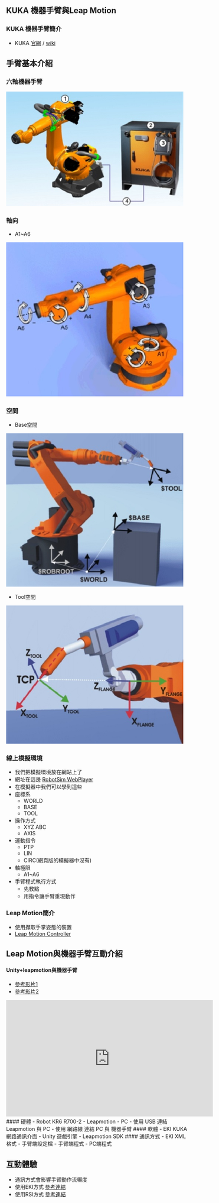 ## KUKA 機器手臂與Leap Motion

### KUKA 機器手臂簡介
- KUKA [官網](https://www.kuka.com/) / [wiki](https://zh.wikipedia.org/wiki/%E5%BA%93%E5%8D%A1)

## 手臂基本介紹
### 六軸機器手臂
![Image](./img/RobotSystem.jpg)

### 軸向
- A1~A6 

![Image](./img/RobotAxis.jpg)

### 空間
- Base空間

![Image](./img/RobotCoordinateSystem.jpg)

- Tool空間

![Image](./img/Tool.jpg) 

### 線上模擬環境
- 我們把模擬環境放在網站上了
- 網址在這邊  [RobotSim WebPlayer](http://www.wtech.com.tw/robotsim/demo)
- 在模擬器中我們可以學到這些
- 座標系
  - WORLD
  - BASE
  - TOOL  
- 操作方式
  - XYZ ABC
  - AXIS
- 運動指令
  - PTP
  - LIN
  - CIRC(網頁版的模擬器中沒有) 
- 軸極限  
  - A1~A6
- 手臂程式執行方式
  - 先教點
  - 用指令讓手臂重現動作

### Leap Motion簡介
  - 使用擷取手掌姿態的裝置
  - [Leap Motion Controller](https://www.ultraleap.com/product/leap-motion-controller/)
  
## Leap Motion與機器手臂互動介紹
#### Unity+leapmotion與機器手臂
-   [參考影片1](https://www.facebook.com/wisetech.dakuo/videos/1212236958861791/)
-   [參考影片2](https://www.facebook.com/wisetech.dakuo/videos/1225804447505042/)
<iframe width="560" height="315"
src="https://www.youtube.com/embed/MUQfKFzIOeU" 
frameborder="0" 
allow="accelerometer; autoplay; encrypted-media; gyroscope; picture-in-picture" 
allowfullscreen></iframe>
#### 硬體
- Robot KR6 R700-2
- Leapmotion
- PC
- 使用 USB 連結 Leapmotion 與 PC
- 使用 網路線 連結 PC 與 機器手臂
#### 軟體
- EKI KUKA網路通訊介面
- Unity 遊戲引擎
- Leapmotion SDK
#### 通訊方式
- EKI XML 格式
- 手臂端設定檔
- 手臂端程式
- PC端程式

## 互動體驗
- 通訊方式會影響手臂動作流暢度
- 使用EKI方式 [參考連結](http://forum.wtech.com.tw/viewtopic.php?f=2&t=38)
- 使用RSI方式 [參考連結](http://forum.wtech.com.tw/viewtopic.php?f=2&t=158)



<!--stackedit_data:
eyJoaXN0b3J5IjpbLTM5NDA3NzAxMCwtMTI4Mzk3OTM4Myw0Mz
kwMzk2MjcsMjAzNzIzMjE3NiwtMTAzMDE2MzA4OCwtMTkzNTI0
NzQwNSw1MjU3NTE5MDEsLTE4OTQ2MDkyNTQsLTg2MDU0MjM3Ny
wtNDMyMDQyMDUxXX0=
-->